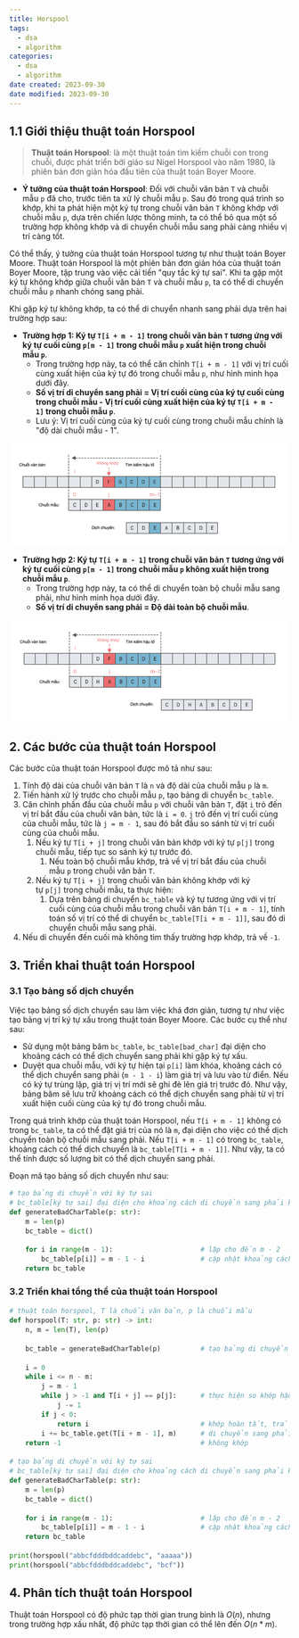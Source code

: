 ```yaml
---
title: Horspool
tags:
  - dsa
  - algorithm
categories:
  - dsa
  - algorithm
date created: 2023-09-30
date modified: 2023-09-30
---
```


## 1.1 Giới thiệu thuật toán Horspool

> **Thuật toán Horspool**: là một thuật toán tìm kiếm chuỗi con trong chuỗi, được phát triển bởi giáo sư Nigel Horspool vào năm 1980, là phiên bản đơn giản hóa đầu tiên của thuật toán Boyer Moore.

- **Ý tưởng của thuật toán Horspool**: Đối với chuỗi văn bản `T` và chuỗi mẫu `p` đã cho, trước tiên ta xử lý chuỗi mẫu `p`. Sau đó trong quá trình so khớp, khi ta phát hiện một ký tự trong chuỗi văn bản `T` không khớp với chuỗi mẫu `p`, dựa trên chiến lược thông minh, ta có thể bỏ qua một số trường hợp không khớp và di chuyển chuỗi mẫu sang phải càng nhiều vị trí càng tốt.

Có thể thấy, ý tưởng của thuật toán Horspool tương tự như thuật toán Boyer Moore. Thuật toán Horspool là một phiên bản đơn giản hóa của thuật toán Boyer Moore, tập trung vào việc cải tiến "quy tắc ký tự sai". Khi ta gặp một ký tự không khớp giữa chuỗi văn bản `T` và chuỗi mẫu `p`, ta có thể di chuyển chuỗi mẫu `p` nhanh chóng sang phải.

Khi gặp ký tự không khớp, ta có thể di chuyển nhanh sang phải dựa trên hai trường hợp sau:

- **Trường hợp 1: Ký tự `T[i + m - 1]` trong chuỗi văn bản `T` tương ứng với ký tự cuối cùng `p[m - 1]` trong chuỗi mẫu `p` xuất hiện trong chuỗi mẫu `p`**.
    - Trong trường hợp này, ta có thể căn chỉnh `T[i + m - 1]` với vị trí cuối cùng xuất hiện của ký tự đó trong chuỗi mẫu `p`, như hình minh họa dưới đây.
    - **Số vị trí di chuyển sang phải = Vị trí cuối cùng của ký tự cuối cùng trong chuỗi mẫu - Vị trí cuối cùng xuất hiện của ký tự `T[i + m - 1]` trong chuỗi mẫu `p`**.
    - Lưu ý: Vị trí cuối cùng của ký tự cuối cùng trong chuỗi mẫu chính là "độ dài chuỗi mẫu - 1".

![20220128164320.png](https://raw.githubusercontent.com/vanhung4499/images/master/snap/20220128164320.png)

- **Trường hợp 2: Ký tự `T[i + m - 1]` trong chuỗi văn bản `T` tương ứng với ký tự cuối cùng `p[m - 1]` trong chuỗi mẫu `p` không xuất hiện trong chuỗi mẫu `p`**.
    - Trong trường hợp này, ta có thể di chuyển toàn bộ chuỗi mẫu sang phải, như hình minh họa dưới đây.
    - **Số vị trí di chuyển sang phải = Độ dài toàn bộ chuỗi mẫu**.

![20220128164333.png](https://raw.githubusercontent.com/vanhung4499/images/master/snap/20220128164333.png)

## 2. Các bước của thuật toán Horspool

Các bước của thuật toán Horspool được mô tả như sau:

1. Tính độ dài của chuỗi văn bản `T` là `n` và độ dài của chuỗi mẫu `p` là `m`.
2. Tiến hành xử lý trước cho chuỗi mẫu `p`, tạo bảng di chuyển `bc_table`.
3. Căn chỉnh phần đầu của chuỗi mẫu `p` với chuỗi văn bản `T`, đặt `i` trỏ đến vị trí bắt đầu của chuỗi văn bản, tức là `i = 0`. `j` trỏ đến vị trí cuối cùng của chuỗi mẫu, tức là `j = m - 1`, sau đó bắt đầu so sánh từ vị trí cuối cùng của chuỗi mẫu.
    1. Nếu ký tự `T[i + j]` trong chuỗi văn bản khớp với ký tự `p[j]` trong chuỗi mẫu, tiếp tục so sánh ký tự trước đó.
        1. Nếu toàn bộ chuỗi mẫu khớp, trả về vị trí bắt đầu của chuỗi mẫu `p` trong chuỗi văn bản `T`.
    2. Nếu ký tự `T[i + j]` trong chuỗi văn bản không khớp với ký tự `p[j]` trong chuỗi mẫu, ta thực hiện:
        1. Dựa trên bảng di chuyển `bc_table` và ký tự tương ứng với vị trí cuối cùng của chuỗi mẫu trong chuỗi văn bản `T[i + m - 1]`, tính toán số vị trí có thể di chuyển `bc_table[T[i + m - 1]]`, sau đó di chuyển chuỗi mẫu sang phải.
4. Nếu di chuyển đến cuối mà không tìm thấy trường hợp khớp, trả về `-1`.

## 3. Triển khai thuật toán Horspool

### 3.1 Tạo bảng số dịch chuyển

Việc tạo bảng số dịch chuyển sau làm việc khá đơn giản, tương tự như việc tạo bảng vị trí ký tự xấu trong thuật toán Boyer Moore. Các bước cụ thể như sau:

- Sử dụng một bảng băm `bc_table`, `bc_table[bad_char]` đại diện cho khoảng cách có thể dịch chuyển sang phải khi gặp ký tự xấu.
- Duyệt qua chuỗi mẫu, với ký tự hiện tại `p[i]` làm khóa, khoảng cách có thể dịch chuyển sang phải (`m - 1 - i`) làm giá trị và lưu vào từ điển. Nếu có ký tự trùng lặp, giá trị vị trí mới sẽ ghi đè lên giá trị trước đó. Như vậy, bảng băm sẽ lưu trữ khoảng cách có thể dịch chuyển sang phải từ vị trí xuất hiện cuối cùng của ký tự đó trong chuỗi mẫu.

Trong quá trình khớp của thuật toán Horspool, nếu `T[i + m - 1]` không có trong `bc_table`, ta có thể đặt giá trị của nó là `m`, đại diện cho việc có thể dịch chuyển toàn bộ chuỗi mẫu sang phải. Nếu `T[i + m - 1]` có trong `bc_table`, khoảng cách có thể dịch chuyển là `bc_table[T[i + m - 1]]`. Như vậy, ta có thể tính được số lượng bit có thể dịch chuyển sang phải.

Đoạn mã tạo bảng số dịch chuyển như sau:

```python
# tạo bảng di chuyển với ký tự sai
# bc_table[ký tự sai] đại diện cho khoảng cách di chuyển sang phải khi gặp ký tự sai
def generateBadCharTable(p: str):
    m = len(p)
    bc_table = dict()
    
    for i in range(m - 1):                      # lặp cho đến m - 2
        bc_table[p[i]] = m - 1 - i              # cập nhật khoảng cách di chuyển sang phải khi gặp ký tự sai
    return bc_table
```

### 3.2 Triển khai tổng thể của thuật toán Horspool

```python
# thuật toán horspool, T là chuỗi văn bản, p là chuỗi mẫu
def horspool(T: str, p: str) -> int:
    n, m = len(T), len(p)
    
    bc_table = generateBadCharTable(p)          # tạo bảng di chuyển với ký tự sai
    
    i = 0
    while i <= n - m:
        j = m - 1
        while j > -1 and T[i + j] == p[j]:      # thực hiện so khớp hậu tố, thoát khỏi vòng lặp nếu gặp ký tự sai
            j -= 1
        if j < 0:
            return i                            # khớp hoàn tất, trả về vị trí của chuỗi mẫu p trong chuỗi văn bản T
        i += bc_table.get(T[i + m - 1], m)      # di chuyển sang phải sử dụng bảng di chuyển với ký tự sai
    return -1                                   # không khớp

# tạo bảng di chuyển với ký tự sai
# bc_table[ký tự sai] đại diện cho khoảng cách di chuyển sang phải khi gặp ký tự sai
def generateBadCharTable(p: str):
    m = len(p)
    bc_table = dict()
    
    for i in range(m - 1):                      # lặp cho đến m - 2
        bc_table[p[i]] = m - 1 - i              # cập nhật khoảng cách di chuyển sang phải khi gặp ký tự sai
    return bc_table

print(horspool("abbcfdddbddcaddebc", "aaaaa"))
print(horspool("abbcfdddbddcaddebc", "bcf"))
```

## 4. Phân tích thuật toán Horspool

Thuật toán Horspool có độ phức tạp thời gian trung bình là $O(n)$, nhưng trong trường hợp xấu nhất, độ phức tạp thời gian có thể lên đến $O(n * m)$.
